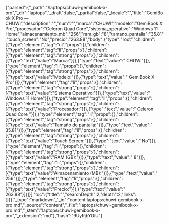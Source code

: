 {"parsed":{"_path":"/laptops/chuwi-gemibook-x-pro","_dir":"laptops","_draft":false,"_partial":false,"_locale":"","title":"GemiBook X Pro — CHUWI","description":"","num":"","marca":"CHUWI","modelo":"GemiBook X Pro","procesador":"Celeron Quad Core","sistema_operativo":"Windows 11 Home","almacenamiento_mb":"256","ram_gb":"8","tamano_pantalla":"35.81","touch_screen":"No","precio":"263.88","body":{"type":"root","children":[{"type":"element","tag":"ul","props":{},"children":[{"type":"element","tag":"li","props":{},"children":[{"type":"element","tag":"strong","props":{},"children":[{"type":"text","value":"Marca:"}]},{"type":"text","value":" CHUWI"}]},{"type":"element","tag":"li","props":{},"children":[{"type":"element","tag":"strong","props":{},"children":[{"type":"text","value":"Modelo:"}]},{"type":"text","value":" GemiBook X Pro"}]},{"type":"element","tag":"li","props":{},"children":[{"type":"element","tag":"strong","props":{},"children":[{"type":"text","value":"Sistema Operativo:"}]},{"type":"text","value":" Windows 11 Home"}]},{"type":"element","tag":"li","props":{},"children":[{"type":"element","tag":"strong","props":{},"children":[{"type":"text","value":"Procesador:"}]},{"type":"text","value":" Celeron Quad Core "}]},{"type":"element","tag":"li","props":{},"children":[{"type":"element","tag":"strong","props":{},"children":[{"type":"text","value":"Tamaño de pantalla:"}]},{"type":"text","value":" 35.81"}]},{"type":"element","tag":"li","props":{},"children":[{"type":"element","tag":"strong","props":{},"children":[{"type":"text","value":"Touch Screen:"}]},{"type":"text","value":" No"}]},{"type":"element","tag":"li","props":{},"children":[{"type":"element","tag":"strong","props":{},"children":[{"type":"text","value":"RAM (GB):"}]},{"type":"text","value":" 8"}]},{"type":"element","tag":"li","props":{},"children":[{"type":"element","tag":"strong","props":{},"children":[{"type":"text","value":"Almacenamiento (MB):"}]},{"type":"text","value":" 256"}]},{"type":"element","tag":"li","props":{},"children":[{"type":"element","tag":"strong","props":{},"children":[{"type":"text","value":"Precio:"}]},{"type":"text","value":" 263.88"}]}]}],"toc":{"title":"","searchDepth":2,"depth":2,"links":[]}},"_type":"markdown","_id":"content:laptops:chuwi-gemibook-x-pro.md","_source":"content","_file":"laptops/chuwi-gemibook-x-pro.md","_stem":"laptops/chuwi-gemibook-x-pro","_extension":"md"},"hash":"9UyRjbYOiU"}